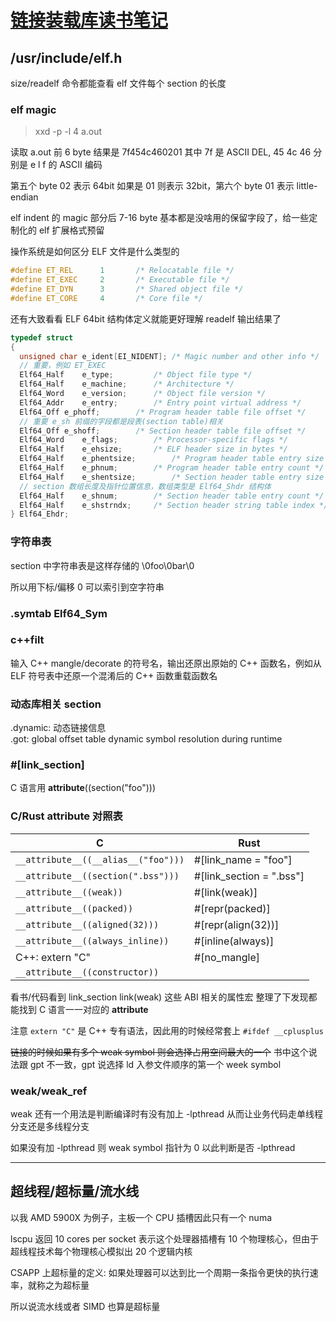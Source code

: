 # [链接装载库读书笔记](/2023/08/link_load_and_lib_notes.md)


## /usr/include/elf.h
size/readelf 命令都能查看 elf 文件每个 section 的长度

### elf magic

> xxd -p -l 4 a.out

读取 a.out 前 6 byte 结果是 7f454c460201 其中 7f 是 ASCII DEL, 45 4c 46 分别是 e l f 的 ASCII 编码

第五个 byte 02 表示 64bit 如果是 01 则表示 32bit，第六个 byte 01 表示 little-endian

elf indent 的 magic 部分后 7-16 byte 基本都是没啥用的保留字段了，给一些定制化的 elf 扩展格式预留

操作系统是如何区分 ELF 文件是什么类型的

```c
#define ET_REL		1		/* Relocatable file */
#define ET_EXEC		2		/* Executable file */
#define ET_DYN		3		/* Shared object file */
#define ET_CORE		4		/* Core file */
```

还有大致看看 ELF 64bit 结构体定义就能更好理解 readelf 输出结果了 

```c
typedef struct
{
  unsigned char	e_ident[EI_NIDENT];	/* Magic number and other info */
  // 重要，例如 ET_EXEC
  Elf64_Half	e_type;			/* Object file type */
  Elf64_Half	e_machine;		/* Architecture */
  Elf64_Word	e_version;		/* Object file version */
  Elf64_Addr	e_entry;		/* Entry point virtual address */
  Elf64_Off	e_phoff;		/* Program header table file offset */
  // 重要 e_sh 前缀的字段都是段表(section table)相关
  Elf64_Off	e_shoff;		/* Section header table file offset */
  Elf64_Word	e_flags;		/* Processor-specific flags */
  Elf64_Half	e_ehsize;		/* ELF header size in bytes */
  Elf64_Half	e_phentsize;		/* Program header table entry size */
  Elf64_Half	e_phnum;		/* Program header table entry count */
  Elf64_Half	e_shentsize;		/* Section header table entry size */
  // section 数组长度及指针位置信息，数组类型是 Elf64_Shdr 结构体
  Elf64_Half	e_shnum;		/* Section header table entry count */
  Elf64_Half	e_shstrndx;		/* Section header string table index */
} Elf64_Ehdr;
```

### 字符串表
section 中字符串表是这样存储的 \0foo\0bar\0

所以用下标/偏移 0 可以索引到空字符串

### .symtab Elf64_Sym

### c++filt
输入 C++ mangle/decorate 的符号名，输出还原出原始的 C++ 函数名，例如从 ELF 符号表中还原一个混淆后的 C++ 函数重载函数名

### 动态库相关 section
.dynamic: 动态链接信息  
.got: global offset table dynamic symbol resolution during runtime

### #[link_section]
C 语言用 __attribute__((section("foo")))

### C/Rust attribute 对照表

|C|Rust|
|---|---|
|`__attribute__((__alias__("foo")))`|#[link_name = "foo"]|
|`__attribute__((section(".bss")))`|#[link_section = ".bss"]|
|`__attribute__((weak))`|#[link(weak)]|
|`__attribute__((packed))`|#[repr(packed)]|
|`__attribute__((aligned(32)))`|#[repr(align(32))]|
|`__attribute__((always_inline))`|#[inline(always)]|
|C++: extern "C"|#[no_mangle]|
|`__attribute__((constructor))`||

看书/代码看到 link_section link(weak) 这些 ABI 相关的属性宏
整理了下发现都能找到 C 语言一一对应的 __attribute__

注意 `extern "C"` 是 C++ 专有语法，因此用的时候经常套上 `#ifdef __cplusplus`

~~链接的时候如果有多个 weak symbol 则会选择占用空间最大的一个~~ 书中这个说法跟 gpt 不一致，gpt 说选择 ld 入参文件顺序的第一个 week symbol

### weak/weak_ref
weak 还有一个用法是判断编译时有没有加上 -lpthread 从而让业务代码走单线程分支还是多线程分支

如果没有加 -lpthread 则 weak symbol 指针为 0 以此判断是否 -lpthread

---

## 超线程/超标量/流水线

以我 AMD 5900X 为例子，主板一个 CPU 插槽因此只有一个 numa

lscpu 返回 10 cores per socket 表示这个处理器插槽有 10 个物理核心，但由于超线程技术每个物理核心模拟出 20 个逻辑内核

CSAPP 上超标量的定义: 如果处理器可以达到比一个周期一条指令更快的执行速率，就称之为超标量

所以说流水线或者 SIMD 也算是超标量
